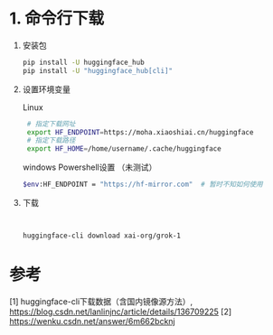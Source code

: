 # 1. 命令行下载

1. 安装包

    ```bash
    pip install -U huggingface_hub
    pip install -U "huggingface_hub[cli]"
    ```

2. 设置环境变量
    
   Linux

   ```bash
    # 指定下载网址
    export HF_ENDPOINT=https://moha.xiaoshiai.cn/huggingface
    # 指定下载路径
    export HF_HOME=/home/username/.cache/huggingface
    ```
   
    windows Powershell设置 （未测试）
   
    ```bash
    $env:HF_ENDPOINT = "https://hf-mirror.com"  # 暂时不知如何使用
    ```
   
3. 下载

    ```bash
    
    
    huggingface-cli download xai-org/grok-1
    ```

# 参考

[1] huggingface-cli下载数据（含国内镜像源方法）, https://blog.csdn.net/lanlinjnc/article/details/136709225
[2] https://wenku.csdn.net/answer/6m662bcknj